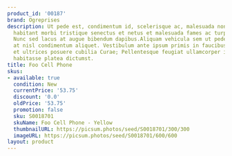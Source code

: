 ```yaml
---
product_id: '00187'
brand: Ogreprises
description: Ut pede est, condimentum id, scelerisque ac, malesuada non, quam. Pellentesque
  habitant morbi tristique senectus et netus et malesuada fames ac turpis egestas.
  Nunc sed lacus at augue bibendum dapibus.Aliquam vehicula sem ut pede. In at nulla
  at nisl condimentum aliquet. Vestibulum ante ipsum primis in faucibus orci luctus
  et ultrices posuere cubilia Curae; Pellentesque feugiat ullamcorper ipsum. In hac
  habitasse platea dictumst.
title: Foo Cell Phone
skus:
- available: true
  condition: New
  currentPrice: '53.75'
  discount: '0.0'
  oldPrice: '53.75'
  promotion: false
  sku: S0018701
  skuName: Foo Cell Phone - Yellow
  thumbnailURL: https://picsum.photos/seed/S0018701/300/300
  imageURL: https://picsum.photos/seed/S0018701/600/600
layout: product
---
```

